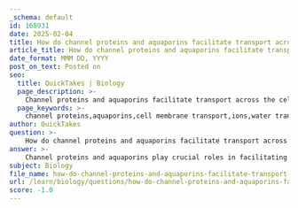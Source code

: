 ```yaml
---
_schema: default
id: 168931
date: 2025-02-04
title: How do channel proteins and aquaporins facilitate transport across the cell membrane?
article_title: How do channel proteins and aquaporins facilitate transport across the cell membrane?
date_format: MMM DD, YYYY
post_on_text: Posted on
seo:
  title: QuickTakes | Biology
  page_description: >-
    Channel proteins and aquaporins facilitate transport across the cell membrane by creating pathways for ions and water, allowing passive transport based on concentration gradients, vital for cellular functions and homeostasis.
  page_keywords: >-
    channel proteins,aquaporins,cell membrane transport,ions,water transport,passive transport,hydrophobic lipid bilayer,cellular homeostasis,selective permeability
author: QuickTakes
question: >-
    How do channel proteins and aquaporins facilitate transport across the cell membrane?
answer: >-
    Channel proteins and aquaporins play crucial roles in facilitating transport across the cell membrane, particularly for ions and water molecules, respectively. Here’s a detailed explanation of how they function:\n\n### Channel Proteins\n\n1. **Function**: Channel proteins create hydrophilic pathways through the lipid bilayer of the cell membrane. This allows specific ions or polar molecules to pass through, which would otherwise be unable to cross the hydrophobic core of the membrane.\n\n2. **Types**:\n   - **Gated Channels**: These channels can open or close in response to specific signals (e.g., voltage changes, ligand binding), allowing for regulated transport.\n   - **Non-Gated Channels**: These channels are always open, providing a continuous pathway for ions to flow based on their concentration gradients.\n\n3. **Transport Mechanism**: Channel proteins facilitate **passive transport**, meaning they allow substances to move down their concentration gradient without the need for energy. For example, ion channels enable the passage of ions such as Na⁺, K⁺, Ca²⁺, and Cl⁻, which is essential for various cellular functions, including nerve impulse transmission and muscle contraction.\n\n### Aquaporins\n\n1. **Function**: Aquaporins are a specific type of channel protein that facilitate the rapid transport of water molecules across the cell membrane. They are essential for maintaining water homeostasis in cells, particularly in tissues that require quick water movement, such as kidney cells.\n\n2. **Role**: Aquaporins significantly increase the efficiency of water transport compared to simple diffusion. They allow water to pass through the hydrophobic lipid bilayer more effectively, enabling cells to regulate their internal water concentration and respond to osmotic changes in their environment.\n\n3. **Mechanism**: Like other channel proteins, aquaporins operate through passive transport, allowing water to move down its concentration gradient without the expenditure of energy. This is particularly important in processes such as urine concentration in the kidneys and the movement of water in plant cells.\n\n### Summary\n\nIn summary, both channel proteins and aquaporins are integral to the selective permeability of the cell membrane. Channel proteins facilitate the movement of ions and polar molecules, while aquaporins specifically enhance the transport of water. Both types of proteins operate through passive transport mechanisms, allowing substances to move according to their concentration gradients, which is vital for maintaining cellular homeostasis and function.
subject: Biology
file_name: how-do-channel-proteins-and-aquaporins-facilitate-transport-across-the-cell-membrane.md
url: /learn/biology/questions/how-do-channel-proteins-and-aquaporins-facilitate-transport-across-the-cell-membrane
score: -1.0
---
```


&nbsp;